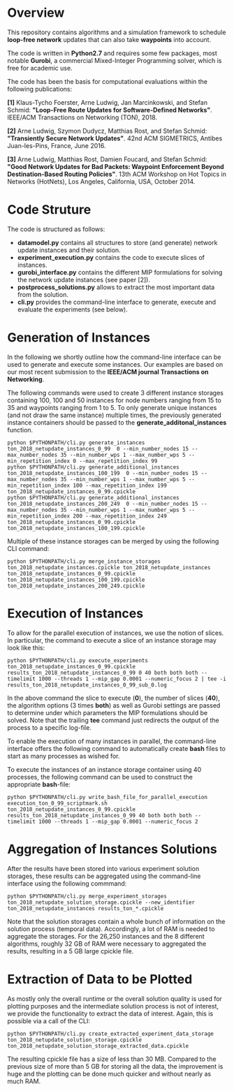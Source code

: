 
# Overview

This repository contains algorithms and a simulation framework to schedule **loop-free network** updates that can also
take **waypoints**  into account.

The code is written in **Python2.7** and requires some few packages, most notable **Gurobi**, a commercial Mixed-Integer Programming solver, which is free for academic use. 

The code has been the basis for computational evaluations within the following publications:

**[1]** Klaus-Tycho Foerster, Arne Ludwig, Jan Marcinkowski, and Stefan Schmid: **"Loop-Free Route Updates for Software-Defined Networks"**. IEEE/ACM Transactions on Networking (TON), 2018.

**[2]** Arne Ludwig, Szymon Dudycz, Matthias Rost, and Stefan Schmid: **"Transiently Secure Network Updates"**. 42nd ACM SIGMETRICS, Antibes Juan-les-Pins, France, June 2016.

**[3]** Arne Ludwig, Matthias Rost, Damien Foucard, and Stefan Schmid: **"Good Network Updates for Bad Packets: Waypoint Enforcement Beyond Destination-Based Routing Policies"**. 13th ACM Workshop on Hot Topics in Networks (HotNets), Los Angeles, California, USA, October 2014.

# Code Struture

The code is structured as follows:

 * **datamodel.py** contains all structures to store (and generate) network update instances and their solution.
 * **experiment_execution.py** contains the code to execute slices of instances.
 * **gurobi_interface.py** contains the different MIP formulations for solving the network update instances (see paper [2]).
 * **postprocess_solutions.py** allows to extract the most important data from the solution.
 * **cli.py** provides the command-line interface to generate, execute and evaluate the experiments (see below).

# Generation of Instances

In the following we shortly outline how the command-line interface can be used to generate and execute some instances. 
Our examples are based on our most recent submission to the **IEEE/ACM journal Transactions on Networking**.

The following commands were used to create 3 different instance storages containing 100, 100 and 50 instances for node numbers
ranging from 15 to 35 and waypoints ranging from 1 to 5. To only generate unique instances (and not draw the same instance) multiple times,
the previously generated instance containers should be passed to the **generate_additonal_instances** function.

```
python $PYTHONPATH/cli.py generate_instances ton_2018_netupdate_instances_0_99  0 --min_number_nodes 15 --max_number_nodes 35 --min_number_wps 1 --max_number_wps 5 --min_repetition_index 0 --max_repetition_index 99
python $PYTHONPATH/cli.py generate_additional_instances ton_2018_netupdate_instances_100_199  0 --min_number_nodes 15 --max_number_nodes 35 --min_number_wps 1 --max_number_wps 5 --min_repetition_index 100 --max_repetition_index 199 ton_2018_netupdate_instances_0_99.cpickle
python $PYTHONPATH/cli.py generate_additional_instances ton_2018_netupdate_instances_200_249  0 --min_number_nodes 15 --max_number_nodes 35 --min_number_wps 1 --max_number_wps 5 --min_repetition_index 200 --max_repetition_index 249 ton_2018_netupdate_instances_0_99.cpickle ton_2018_netupdate_instances_100_199.cpickle
```

Multiple of these instance storages can be merged by using the following CLI command:

```
python $PYTHONPATH/cli.py merge_instance_storages ton_2018_netupdate_instances.cpickle ton_2018_netupdate_instances ton_2018_netupdate_instances_0_99.cpickle ton_2018_netupdate_instances_100_199.cpickle ton_2018_netupdate_instances_200_249.cpickle
```

# Execution of Instances

To allow for the parallel execution of instances, we use the notion of slices. In particular, the command to execute a slice of an instance
storage may look like this:

```
python $PYTHONPATH/cli.py execute_experiments ton_2018_netupdate_instances_0_99.cpickle results_ton_2018_netupdate_instances_0_99 0 40 both both both --timelimit 1000 --threads 1 --mip_gap 0.0001 --numeric_focus 2 | tee -i results_ton_2018_netupdate_instances_0_99_sub_0.log
```

In the above command the slice to execute (**0**), the number of slices (**40**), the algorithm options (3 times **both**) as well as
Gurobi settings are passed to determine under which parameters the MIP formulations should be solved. 
Note that the trailing **tee** command just redirects the output of the process to a specific log-file.

To enable the execution of many instances in parallel, the command-line interface offers the following command to automatically create
**bash** files to start as many processes as wished for.

To execute the instances of an instance storage container using 40 processes, the following command can be used to construct the 
appropriate **bash**-file:

```
python $PYTHONPATH/cli.py write_bash_file_for_parallel_execution execution_ton_0_99_scriptmark.sh ton_2018_netupdate_instances_0_99.cpickle results_ton_2018_netupdate_instances_0_99 40 both both both --timelimit 1000 --threads 1 --mip_gap 0.0001 --numeric_focus 2
```

# Aggregation of Instances Solutions

After the results have been stored into various experiment solution storages, these results can be aggregated using the command-line
interface using the following commmand:

```
python $PYTHONPATH/cli.py merge_experiment_storages ton_2018_netupdate_solution_storage.cpickle --new_identifier ton_2018_netupdate_instances results_ton_*.cpickle
```

Note that the solution storages contain a whole bunch of information on the solution process (temporal data). Accordingly, a lot
of RAM is needed to aggregate the storages. For the 26,250 instances and the 8 different algorithms, roughly 32 GB of RAM 
were necessary to aggregated the results, resulting in a 5 GB large cpickle file.

# Extraction of Data to be Plotted  

As mostly only the  overall runtime or the overall solution quality is used for plotting purposes and the intermediate solution
process is not of interest, we provide the functionality to extract the data of interest. Again, this is possible via a call of the CLI:

```
python $PYTHONPATH/cli.py create_extracted_experiment_data_storage ton_2018_netupdate_solution_storage.cpickle ton_2018_netupdate_solution_storage_extracted_data.cpickle
```

The resulting cpickle file has a size of less than 30 MB. Compared to the previous size of more than 5 GB for storing all the data,
the improvement is huge and the plotting can be done much quicker and without nearly as much RAM.
